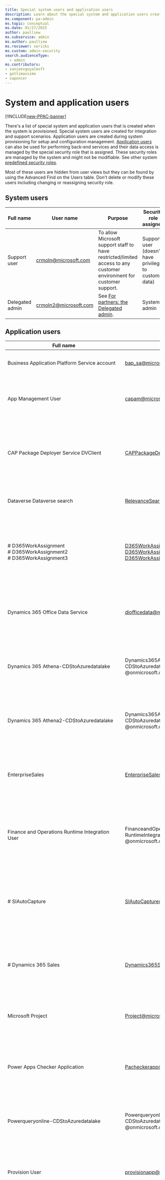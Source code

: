 ```yaml
---
title: Special system users and application users
description: Learn about the special system and application users created when the system is provisioned, including assigned security role, user name, and purpose.
ms.component: pa-admin
ms.topic: conceptual
ms.date: 01/27/2025
author: paulliew
ms.subservice: admin
ms.author: paulliew
ms.reviewer: sericks
ms.custom: admin-security
search.audienceType: 
  - admin
ms.contributors:
- sanjeevgoyalmsft 
- gattimassimo
- saponcer
---
```


# System and application users

[!INCLUDE[new-PPAC-banner](~/includes/new-PPAC-banner.md)]

There's a list of special system and application users that is created when the system is provisioned.  Special system users are created for integration and support scenarios. Application users are created during system provisioning for setup and configuration management.  [Application users](create-users.md#create-an-application-user) can also be used for performing back-end services and their data access is managed by the special security role that is assigned. These security roles are managed by the system and might not be modifiable. See other system [predefined security roles](database-security.md#predefined-security-roles).  

Most of these users are hidden from user views but they can be found by using the Advanced Find on the Users table.  Don't delete or modify these users including changing or reassigning security role.

## System users

|Full name  |User name  |Purpose  | Security role assigned |
|-----------|-----------|---------|------------------------|
| Support user |crmoln@microsoft.com |To allow Microsoft support staff to have restricted/limited access to any customer environment for customer support. |Support user (doesn't have privilege to customer data) |
| Delegated admin |crmoln2@microsoft.com |See [For partners: the Delegated admin](for-partners-delegated-administrator.md). |System admin |

## Application users

|Full name  |User name  |Purpose  | Security role assigned |
|-----------|-----------|---------|------------------------|
| Business Application Platform Service account |bap_sa@microsoft.com |To set up Power Apps system and configurations. |System admin |
| App Management User | capam@microsoft.com | To allow App Management Services to query tenant details such as Tenant country | System admin |
| CAP Package Deployer Service DVClient | CAPPackageDeployerServiceDVClient@onmicrosoft.com | To import solutions into customer environments for customer-driven installations from Power Platform admin center. | System admin |
| Dataverse Dataverse search | RelevanceSearch@onmicrosoft.com | To fetch table data and metadata for Dataverse search feature | System admin |
| # D365WorkAssignment<br> # D365WorkAssignment2<br> # D365WorkAssignment3 | D365WorkAssignment@onmicrosoft.com<br> D365WorkAssignment2@onmicrosoft.com<br> D365WorkAssignment3@onmicrosoft.com | Service application to perform data integration between Dataverse and the Work assignment feature in Dynamics 365 Sales. | Sales Work Assignment API Access and Sales Work Assignment API Extended Access |
| Dynamics 365 Office Data Service | diofficedata@microsoft.com |Service Application to perform data integration between Microsoft Dataverse and Microsoft 365. | DataLakeWorkspaceAppAccess |
| Dynamics 365 Athena-CDStoAzuredatalake | Dynamics365Athena-<br />CDStoAzuredatalake<br />@onmicrosoft.com |Service application to perform data integration between Microsoft Dataverse to Azure Data Lake. |DataLakeWorkspaceAppAccess |
| Dynamics 365 Athena2-CDStoAzuredatalake | Dynamics365Athena2-<br />CDStoAzuredatalake<br />@onmicrosoft.com |Service application to perform data integration between Dataverse to Azure Data Lake. |DataLakeWorkspaceAppAccess |
| EnterpriseSales | EnterpriseSales@onmicrosoft.com |Service application to perform data integration between Dataverse (Sales) to Azure Data Lake. |N/A |
| Finance and Operations Runtime Integration User | FinanceandOperations<br />RuntimeIntegrationUser<br />@onmicrosoft.com |Service application to perform dual-write data integration between Dataverse and finance and operations apps. |Finance and Operations Integration User |
| # SIAutoCapture | SIAutoCapture@onmicrosoft.com | To be used for Auto Capture solution business requirements to perform data query and execute plugins from backend services. | SalesInsights AutoCapture Admin |
| # Dynamics 365 Sales | Dynamics365Sales@onmicrosoft.com | To allow Dynamics 365 Sales to communicate with Dataverse and Azure Data Lake for analysis and data updates. | Sales system data sync and EAC App Access |
| Microsoft Project | Project@microsoft.com |Allow Project for the Web and Roadmap Service to communicate with Dataverse. |Project System and Portfolio User |
| Power Apps Checker Application | Pacheckerapp@microsoft.com |To perform static analysis of Power Apps solutions to assist in identifying performance and stability risks. |Export customizations and Solution checker |
| Powerqueryonline-CDStoAzuredatalake | Powerqueryonline-<br />CDStoAzuredatalake<br />@onmicrosoft.com |Service application to perform data query between Dataverse and Azure Data Lake. |N/A |
| Provision User | provisionapp@fabrikam.com |To perform Application installation from AppSource or System updates from Microsoft. |System admin |
| DataLakeStorage | DataLakeStorage@onmicrosoft.com | To allow solutions to manage workspaces, workspace permissions and the discovery of workspaces. | DataLakeWorkspaceAppAccess |
| JobServicePreProd| JobServicePreProd<br />@onmicrosoft.com| Enable satellite services to schedule and dispatch messages to independently built workloads with guaranteed delivery of messages based on service-defined policies. | System admin |
| JobServiceProd| JobServiceProd@onmicrosoft.com| Enable satellite services to schedule and dispatch messages to independently built workloads with guaranteed delivery of messages based on service-defined policies. | System admin |
| # CCADataAnalyticsML | CCADAAdmins@onmicrosoft.com | To allow AI insights in customer care apps like Customer Service, Field Service, etc. | System Customizer and System admin |
| # CDSReportService | CDSReportService@onmicrosoft.com | To allow user to run reports. |N/A |
| # CTQHotPath  | CTQHotpath@onmicrosoft.com         | To perform data integration between Omnichannel for Customer Service and Dataverse. | ServiceReader, ServiceWriter                                                           |
| # CTQWarmPath  | CTQWarmpath@onmicrosoft.com        | To perform data integration between Omnichannel for Customer Service and Dataverse. | Omnichannel supervisor, Omnichannel agent, Omnichannel administrator, ServiceReader, ServiceWriter, ServiceDelete |
| # CTQDiagnostics | CTQDiagnostics@onmicrosoft.com     | To generate insights for Unified Routing.                                   | ServiceReader, ServiceWriter  |                                                  
| Power Platform Dataflows | ppdfcdsclient@onmicrosoft.com | Power Platform Dataflows service application to perform data preparation and loading into Dataverse and Azure Data Lake. | System Administrator
| AIBuilderProd | aibuilderfpapp@onmicrosoft.com | To perform authentication for AI Builder. | System admin |
| PowerAutomate-ProcessMining | PowerAutomate-ProcessMining<br />@onmicrosoft.com | To allow Process Advisor service to interact with Dataverse. | Environment Maker, Process Advisor Application |
| AriaMdlExporter | AriaMdlExporter@onmicrosoft.com | To export data from Engagement Insights to Managed Data Lake. | DataLakeWorkspaceAppAccess |
| CDSFileStorage | CDSFileStorage@onmicrosoft.com | To perform background operations like Organization Lifecycle (OLC) operations, file reconciliation and migration. | FileStoreService App Access |
| CDSUserManagement | CDSUserManagement<br />@onmicrosoft.com | To provision and synchronize users into Dataverse from Active Directory. | System Administrator |
|GDSGlobalDiscovery | GDSGlobalDiscovery<br />@onmicrosoft.com | To validate which environments that users can access. | Global Discovery Service  |
| PowerPlatformAuthorization | PowerPlatformAuthorization<br />@onmicrosoft.com | To aggregate environment role assignments for tenant-wide discovery. | Global Discovery Service  |
| BAP | BAP@onmicrosoft.com | To perform administrative operations on Dataverse linked environments: fetch user roles, provision users, assign roles in Power Platform portals.| N/A |
| Microsoft Forms Pro | enterprisesurveyappuser<br />@contoso.com | To perform data integration between Dynamics 365 Customer Voice and Dataverse | System Administrator  |
| PowerVIrtualAgents  | PowerVirtualAgents<br />@onmicrosoft.com | To manage the PVA capabilities within environments | CCI Admin, System Customizer, and Environment Maker    |
| BizQA | BizQA@onmicrosoft.com | To access search telemetry to improve search experience | BizQAApp   |
| ProductInsights | ProductInsights@onmicrosoft.com | To export data from Customer Insights to Engagement Insights | DataLakeWorkspaceAppAccess    |
| Dynamics365 SalesForecasting | Dynamics365SalesForecasting<br />@onmicrosoft.com | To fetch table data and metadata for forecasting feature | ForecastAppUser    |
| # Omnichannel | Ominichannel@onmicrosoft.com | To perform data integration between Omnichannel for Customer Service and Dataverse | System admin    |
| # PowerAppsDataPlaneBackend | PowerAppsDataPlaneBackend@onmicrosoft.com | To allow Power Apps to integrate with Dataverse | PowerAppsRPRole |
| # PowerAppsCustomerManagementPlaneBackend | PowerAppsCustomerManagementPlaneBackend@onmicrosoft.com | To allow Power Apps to integrate with Dataverse | PowerAppsRPRole |
| # Flow-RP | Flow-RP@onmicrosoft.com | To allow Power Automate to integrate with Dataverse | Flow-RP Role |
| # DataSyncService-\<REGION\> | DataSyncService-\<REGION\><br />@onmicrosoft.com | To read data for Azure Data Lake sync | Data Sync Service  |
| # DataSyncFramework-\<REGION\> | DataSyncFramework-\<REGION\>@onmicrosoft.com | To read data for Azure Data Lake sync | Data Sync Framework  |
| # Sharepoint Syntex | SharepointSyntex@onmicrosoft.com | To allow Sharepoint to use AI Builder document processing models | Basic User  |
| # InsightsAppsPlatform | InsightsAppsPlatform@onmicrosoft.com | For insights generation and ingestion of data into Dataverse | Insights Apps Platform Role  |
| # SSSAdminProd | SSSAdminProd@onmicrosoft.com | To allow Server Side Sync to integrate with Dataverse | System admin    |
| Apollo | capaeinfra@microsoft.com | For performing organization lifecycle operations for Dataverse | Service Writer Role |
| Dataverse Information Protection | dvinfoprotection@microsoft.com | Allows Microsoft Purview to integrate with Dataverse. | Service Reader Role, PurviewLabelRole |

## The purpose of the system account?

- The System user is a built-in user account that is used to allow customers to perform system updates via plug-ins.
- The primary usage of this user account is to meet special business requirements that require elevation of privileges; for example, running background processes to integrate with other applications.
- It can also be used to handle rollup scenarios where individual users don't have the required privilege. For example, the priority of a Case is automatically set to the highest priority of an individual user’s tasks and individual users can only update their own task priority but not the Case priority.

## Technical details on permissions?

- This user account can perform any actions and has all system privileges.
- Records created/updated by this user account are audited.

## Technical details on the security?

- This user account can't sign in to Dynamics 365 apps.  
- Administrators have the option to use this user account when registering their plug-ins.
- This user account doesn't have a mailbox, so they can't be used to send or receive emails.
- Since you can't log into the apps using this user account, it doesn't have any related entities (user settings, queues, calendar, team membership, internal address, etc.).
- The details of this user account can't be modified from the User Form interface.
- This user account doesn't show up in any views.

## The purpose of the application users?

- The application user is a built-in user account that is used to perform integration and system back-end service to support a particular feature.  
- Since these are built-in user accounts, they shouldn't be updated. The security roles that are assigned to these accounts shouldn't be updated either. This is to prevent any service outages.  
- These users don't consume any service licenses.

[!INCLUDE[footer-include](../includes/footer-banner.md)]
